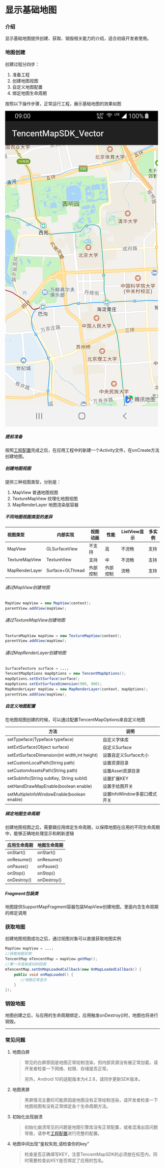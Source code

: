 # 显示基础地图

### 介绍

显示基础地图提供创建、获取、销毁相关能力的介绍，适合初级开发者使用。

### 地图创建

创建过程分四步：

1. 准备工程
2. 创建地图视图
3. 自定义地图配置
4. 绑定地图生命周期

按照以下操作步骤，正常运行工程，展示基础地图的效果如图

![地图展示效果图](../images/basic/basicmap.png)

##### 提前准备

按照[工程配置](../CONFIG.md)完成之后，在应用工程中的新建一个Activity文件，在onCreate方法创建地图。

##### 创建地图视图

提供三种视图类型，分别是：

1. MapView 普通地图视图
2. TextureMapView 纹理化地图视图
3. MapRenderLayer 地图渲染层容器

##### 不同地图视图类型的差异

| 视图类型       | 内部实现         | 视图动画 | 性能     | ListView显示 | 多实例 |
| :------------- | ---------------- | -------- | -------- | ------------ | ------ |
| MapView        | GLSurfaceView    | 不支持   | 高       | 不流畅       | 支持   |
| TextureMapView | TextureView      | 支持     | 中       | 不流畅       | 支持   |
| MapRenderLayer | Surface+GLThread | 外部控制 | 外部控制 | 流畅         | 支持   |

###### 通过MapView创建地图

```java
MapView mapView = new MapView(context);
parentView.addView(mapView);
```

###### 通过TextureMapView创建地图
```java
TextureMapView mapView = new TextureMapView(context);
parentView.addView(mapView);
```

###### 通过MapRenderLayer创建地图

```java
SurfaceTexture surface = ...;
TencentMapOptions mapOptions = new TencentMapOptions();
mapOptions.setExtSurface(surface);
mapOptions.setExtSurfaceDimension(900, 900);
MapRenderLayer mapView = new MapRenderLayer(context, mapOptions);
parentView.addView(mapView);
```

##### 自定义地图配置

在地图视图创建的时候，可以通过配置TencentMapOptions来自定义地图

| 方法                                         | 说明                         |
| -------------------------------------------- | ---------------------------- |
| setTypeface(Typeface typeface)               | 自定义字体库                 |
| setExtSurface(Object surface)                | 自定义Surface                |
| setExtSurfaceDimension(int width,int height) | 设置自定义Surface大小        |
| setCustomLocalPath(String path)              | 设置资源目录                 |
| setCustomAssetsPath(String path)             | 设置Asset资源目录            |
| setSubInfo(String subKey, String subId)      | 设置扩展KEY                  |
| setHandDrawMapEnable(boolean enable)         | 设置手绘图开关               |
| setMultipleInfoWindowEnable(boolean enable)  | 设置InfoWindow多窗口模式开关 |

##### 绑定地图生命周期

创建地图视图之后，需要跟应用绑定生命周期，以保障地图在应用的不同生命周期中，能够正确地处理显示和刷新逻辑

| 应用生命周期 | 地图生命周期 |
| ------------ | ------------ |
| onStart()    | onStart()    |
| onResume()   | onResume()   |
| onPause()    | onPause()    |
| onStop()     | onStop()     |
| onDestroy()  | onDestroy()  |

##### Fragment包装类

地图提供SupportMapFragment容器包装MapView创建地图，里面内含生命周期的绑定调用

### 获取地图

创建地图视图成功之后，通过视图对象可以直接获取地图实例

```java
MapView mapView = ...;
//获取地图实例
TencentMap mTencentMap = mapView.getMap();
//第一次渲染成功的回调
mTencentMap.setOnMapLoadedCallback(new OnMapLoadedCallback() {
  	public void onMapLoaded() {
       //地图正常显示
    }
});
```

### 销毁地图

地图创建之后，与应用的生命周期绑定，应用触发onDestroy()时，地图也将进行销毁。



---

### 常见问题

1. 地图白屏

   > 常见的白屏原因是地图正常绘制渲染，但内部资源没有被正常加载，请开发者检查一下网络、权限、存储是否正常。
   >
   > 另外，Android 10的适配版本为4.2.8，请同步更新SDK版本。

2. 地图黑屏

   > 黑屏情况主要的可能原因是地图没有正常绘制渲染，请开发者检查一下地图视图有没有正常绑定各个生命周期方法。

3. 初始化出现崩溃

   > 初始化崩溃常见的问题是地图引擎库没有正常配置，或者混淆出现问题导致，请参考[工程配置](../CONFIG.md)进行完整的配置。
   
4. 地图中间出现“鉴权失败,请检查你的key”

   > 检查是否正确填写KEY，注意TencentMapSDK的<meta>必须放在<application>标签内，同时需要检查此KEY是否绑定了应用的包名。


